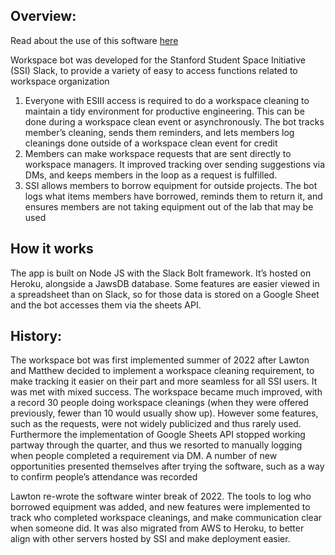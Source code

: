 ## Overview:
Read about the use of this software [here](https://lawtonskaling.sites.stanford.edu/news/workspace-bot)

Workspace bot was developed for the Stanford Student Space Initiative (SSI) Slack, to provide a variety of easy to access functions related to workspace organization

1. Everyone with ESIII access is required to do a workspace cleaning to maintain a tidy environment for productive engineering. This can be done during a workspace clean event or asynchronously. The bot tracks member’s cleaning, sends them reminders, and lets members log cleanings done outside of a workspace clean event for credit
2. Members can make workspace requests that are sent directly to workspace managers. It improved tracking over sending suggestions via DMs, and keeps members in the loop as a request is fulfilled. 
3. SSI allows members to borrow equipment for outside projects. The bot logs what items members have borrowed, reminds them to return it, and ensures members are not taking equipment out of the lab that may be used

## How it works

The app is built on Node JS with the Slack Bolt framework. It’s hosted on Heroku, alongside a JawsDB database. Some features are easier viewed in a spreadsheet than on Slack, so for those data is stored on a Google Sheet and the bot accesses them via the sheets API. 

## History:

The workspace bot was first implemented summer of 2022 after Lawton and Matthew decided to implement a workspace cleaning requirement, to make tracking it easier on their part and more seamless for all SSI users. It was met with mixed success. The workspace became much improved, with a record 30 people doing workspace cleanings (when they were offered previously, fewer than 10 would usually show up). However some features, such as the requests, were not widely publicized and thus rarely used. Furthermore the implementation of Google Sheets API stopped working partway through the quarter, and thus we resorted to manually logging when people completed a requirement via DM. A number of new opportunities presented themselves after trying the software, such as a way to confirm people’s attendance was recorded

Lawton re-wrote the software winter break of 2022. The tools to log who borrowed equipment was added, and new features were implemented to track who completed workspace cleanings, and make communication clear when someone did. It was also migrated from AWS to Heroku, to better align with other servers hosted by SSI and make deployment easier.
